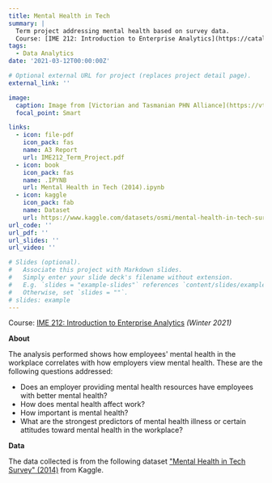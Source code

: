 ```yaml
---
title: Mental Health in Tech
summary: |
  Term project addressing mental health based on survey data. 
  Course: [IME 212: Introduction to Enterprise Analytics](https://catalog.calpoly.edu/coursesaz/ime/#:~:text=IME%C2%A0212.%20Introduction%20to%20Enterprise%20Analytics)
tags:
  - Data Analytics
date: '2021-03-12T00:00:00Z'

# Optional external URL for project (replaces project detail page).
external_link: ''

image:
  caption: Image from [Victorian and Tasmanian PHN Alliance](https://vtphna.org.au/2020/06/26/tips-and-strategies-in-using-technology-for-mental-health-consultations/)
  focal_point: Smart

links:
  - icon: file-pdf
    icon_pack: fas
    name: A3 Report
    url: IME212_Term_Project.pdf
  - icon: book 
    icon_pack: fas
    name: .IPYNB
    url: Mental Health in Tech (2014).ipynb
  - icon: kaggle
    icon_pack: fab
    name: Dataset
    url: https://www.kaggle.com/datasets/osmi/mental-health-in-tech-survey
url_code: ''
url_pdf: ''
url_slides: ''
url_video: ''

# Slides (optional).
#   Associate this project with Markdown slides.
#   Simply enter your slide deck's filename without extension.
#   E.g. `slides = "example-slides"` references `content/slides/example-slides.md`.
#   Otherwise, set `slides = ""`.
# slides: example
---
```


Course: [IME 212: Introduction to Enterprise Analytics](https://catalog.calpoly.edu/coursesaz/ime/#:~:text=IME%C2%A0212.%20Introduction%20to%20Enterprise%20Analytics) *(Winter 2021)*

**About**

The analysis performed shows how employees' mental health in the workplace correlates with how employers view mental health. These are the following questions addressed:
- Does an employer providing mental health resources have employees with better mental health? 
- How does mental health affect work? 
- How important is mental health? 
- What are the strongest predictors of mental health illness or certain attitudes toward mental health in the workplace? 

**Data**

The data collected is from the following dataset ["Mental Health in Tech Survey" (2014)](https://www.kaggle.com/osmi/mental-health-in-tech-survey) from Kaggle.